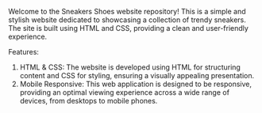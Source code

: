 Welcome to the Sneakers Shoes website repository! This is a simple and stylish website dedicated to showcasing a collection of trendy sneakers. The site is built using HTML and CSS, providing a clean and user-friendly experience.

Features:
1. HTML & CSS: The website is developed using HTML for structuring content and CSS for styling, ensuring a visually appealing presentation.
2. Mobile Responsive: This web application is designed to be responsive, providing an optimal viewing experience across a wide range of devices, from desktops to mobile phones.
